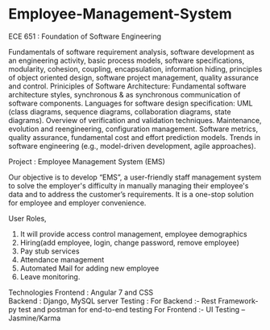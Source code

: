 # Employee-Management-System
ECE 651 : Foundation of Software Engineering

Fundamentals of software requirement analysis, software development as an engineering activity, basic process models, software specifications, modularity, cohesion, coupling, encapsulation, information hiding, principles of object oriented design, software project management, quality assurance and control. Priniciples of Software Architecture: Fundamental software architecture styles, synchronous & as synchronous communication of software components. Languages for software design specification: UML (class diagrams, sequence diagrams, collaboration diagrams, state diagrams). Overview of verification and validation techniques. Maintenance, evolution and reengineering, configuration management. Software metrics, quality assurance, fundamental cost and effort prediction models. Trends in software engineering (e.g., model-driven development, agile approaches).

Project : Employee Management System (EMS)

Our objective is to develop “EMS”, a user-friendly staff management system to solve the employer's difficulty in manually managing their employee's data and to address the customer’s requirements. It is a one-stop solution for employee and employer convenience.

User Roles,
1) It will provide access control management, employee demographics
2) Hiring(add employee, login, change password, remove employee) 
3) Pay stub services
4) Attendance management
5) Automated Mail for adding new employee
6) Leave monitoring. 

Technologies
      Frontend : 	Angular 7 and CSS  
      Backend  : 	Django, MySQL server 
      Testing  : 	For Backend :- Rest Framework-py test and postman for end-to-end testing 
                  For Frontend :- UI Testing – Jasmine/Karma
